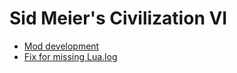 # Sid Meier's Civilization VI

- [Mod development](docs/development.md)
- [Fix for missing Lua.log](docs/lua-log-fix.md)
